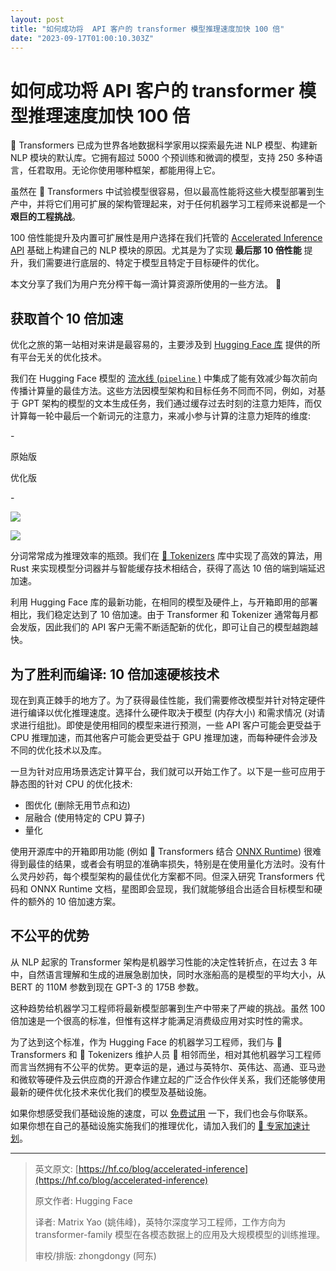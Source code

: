 ```yaml
---
layout: post
title: "如何成功将  API 客户的 transformer 模型推理速度加快 100 倍"
date: "2023-09-17T01:00:10.303Z"
---
```

如何成功将 API 客户的 transformer 模型推理速度加快 100 倍
========================================

🤗 Transformers 已成为世界各地数据科学家用以探索最先进 NLP 模型、构建新 NLP 模块的默认库。它拥有超过 5000 个预训练和微调的模型，支持 250 多种语言，任君取用。无论你使用哪种框架，都能用得上它。

虽然在 🤗 Transformers 中试验模型很容易，但以最高性能将这些大模型部署到生产中，并将它们用可扩展的架构管理起来，对于任何机器学习工程师来说都是一个 **艰巨的工程挑战**。

100 倍性能提升及内置可扩展性是用户选择在我们托管的 [Accelerated Inference API](https://huggingface.co/pricing) 基础上构建自己的 NLP 模块的原因。尤其是为了实现 **最后那 10 倍性能** 提升，我们需要进行底层的、特定于模型且特定于目标硬件的优化。

本文分享了我们为用户充分榨干每一滴计算资源所使用的一些方法。 🍋

获取首个 10 倍加速
-----------

优化之旅的第一站相对来讲是最容易的，主要涉及到 [Hugging Face 库](https://github.com/huggingface/) 提供的所有平台无关的优化技术。

我们在 Hugging Face 模型的 [流水线 (`pipeline` )](https://huggingface.co/transformers/main_classes/pipelines.html) 中集成了能有效减少每次前向传播计算量的最佳方法。这些方法因模型架构和目标任务不同而不同，例如，对基于 GPT 架构的模型的文本生成任务，我们通过缓存过去时刻的注意力矩阵，而仅计算每一轮中最后一个新词元的注意力，来减小参与计算的注意力矩阵的维度:

\-

原始版

优化版

\-

![](https://man-archives.oss-cn-hangzhou.aliyuncs.com/goofan/202309121336645.png)

![](https://man-archives.oss-cn-hangzhou.aliyuncs.com/goofan/202309121336637.png)

分词常常成为推理效率的瓶颈。我们在 [🤗 Tokenizers](https://github.com/huggingface/tokenizers/) 库中实现了高效的算法，用 Rust 来实现模型分词器并与智能缓存技术相结合，获得了高达 10 倍的端到端延迟加速。

利用 Hugging Face 库的最新功能，在相同的模型及硬件上，与开箱即用的部署相比，我们稳定达到了 10 倍加速。由于 Transformer 和 Tokenizer 通常每月都会发版，因此我们的 API 客户无需不断适配新的优化，即可让自己的模型越跑越快。

为了胜利而编译: 10 倍加速硬核技术
-------------------

现在到真正棘手的地方了。为了获得最佳性能，我们需要修改模型并针对特定硬件进行编译以优化推理速度。选择什么硬件取决于模型 (内存大小) 和需求情况 (对请求进行组批)。即使是使用相同的模型来进行预测，一些 API 客户可能会更受益于 CPU 推理加速，而其他客户可能会更受益于 GPU 推理加速，而每种硬件会涉及不同的优化技术以及库。

一旦为针对应用场景选定计算平台，我们就可以开始工作了。以下是一些可应用于静态图的针对 CPU 的优化技术:

*   图优化 (删除无用节点和边)
*   层融合 (使用特定的 CPU 算子)
*   量化

使用开源库中的开箱即用功能 (例如 🤗 Transformers 结合 [ONNX Runtime](https://github.com/microsoft/onnxruntime)) 很难得到最佳的结果，或者会有明显的准确率损失，特别是在使用量化方法时。没有什么灵丹妙药，每个模型架构的最佳优化方案都不同。但深入研究 Transformers 代码和 ONNX Runtime 文档，星图即会显现，我们就能够组合出适合目标模型和硬件的额外的 10 倍加速方案。

不公平的优势
------

从 NLP 起家的 Transformer 架构是机器学习性能的决定性转折点，在过去 3 年中，自然语言理解和生成的进展急剧加快，同时水涨船高的是模型的平均大小，从 BERT 的 110M 参数到现在 GPT-3 的 175B 参数。

这种趋势给机器学习工程师将最新模型部署到生产中带来了严峻的挑战。虽然 100 倍加速是一个很高的标准，但惟有这样才能满足消费级应用对实时性的需求。

为了达到这个标准，作为 Hugging Face 的机器学习工程师，我们与 🤗 Transformers 和 🤗 Tokenizers 维护人员 😬 相邻而坐，相对其他机器学习工程师而言当然拥有不公平的优势。更幸运的是，通过与英特尔、英伟达、高通、亚马逊和微软等硬件及云供应商的开源合作建立起的广泛合作伙伴关系，我们还能够使用最新的硬件优化技术来优化我们的模型及基础设施。

如果你想感受我们基础设施的速度，可以 [免费试用](https://huggingface.co/pricing) 一下，我们也会与你联系。  
如果你想在自己的基础设施实施我们的推理优化，请加入我们的 [🤗 专家加速计划](https://huggingface.co/support)。

* * *

> 英文原文: [https://hf.co/blog/accelerated-inference](https://hf.co/blog/accelerated-inference)
> 
> 原文作者: Hugging Face
> 
> 译者: Matrix Yao (姚伟峰)，英特尔深度学习工程师，工作方向为 transformer-family 模型在各模态数据上的应用及大规模模型的训练推理。
> 
> 审校/排版: zhongdongy (阿东)